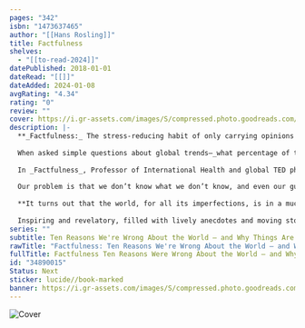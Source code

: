 ```yaml
---
pages: "342"
isbn: "1473637465"
author: "[[Hans Rosling]]"
title: Factfulness
shelves:
  - "[[to-read-2024]]"
datePublished: 2018-01-01
dateRead: "[[]]"
dateAdded: 2024-01-08
avgRating: "4.34"
rating: "0"
review: ""
cover: https://i.gr-assets.com/images/S/compressed.photo.goodreads.com/books/1544963815l/34890015._SY475_.jpg
description: |-
  **_Factfulness:_ The stress-reducing habit of only carrying opinions for which you have strong supporting facts.**  
    
  When asked simple questions about global trends—_what percentage of the world’s population live in poverty; why the world’s population is increasing; how many girls finish school_—we systematically get the answers wrong. So wrong that a chimpanzee choosing answers at random will consistently outguess teachers, journalists, Nobel laureates, and investment bankers.  
    
  In _Factfulness_, Professor of International Health and global TED phenomenon Hans Rosling, together with his two long-time collaborators, Anna and Ola, offers **a radical new explanation of why this happens**. They reveal **the ten instincts that distort our perspective**—from our tendency to divide the world into two camps (usually some version of _us_ and _them_) to the way we consume media (where fear rules) to how we perceive progress (believing that most things are getting worse).  
    
  Our problem is that we don’t know what we don’t know, and even our guesses are informed by unconscious and predictable biases.  
    
  **It turns out that the world, for all its imperfections, is in a much better state than we might think.** That doesn’t mean there aren’t real concerns. But when we worry about everything all the time instead of embracing a worldview based on facts, we can lose our ability to focus on the things that threaten us most.  
    
  Inspiring and revelatory, filled with lively anecdotes and moving stories, **_Factfulness_ is an urgent and essential book that will change the way you see the world and empower you to respond to the crises and opportunities of the future.**
series: ""
subtitle: Ten Reasons We're Wrong About the World – and Why Things Are Better Than You Think
rawTitle: "Factfulness: Ten Reasons We're Wrong About the World – and Why Things Are Better Than You Think"
fullTitle: Factfulness Ten Reasons Were Wrong About the World – and Why Things Are Better Than You Think
id: "34890015"
Status: Next
sticker: lucide//book-marked
banner: https://i.gr-assets.com/images/S/compressed.photo.goodreads.com/books/1544963815l/34890015._SY475_.jpg
---
```

![Cover](https:&#x2F;&#x2F;i.gr-assets.com&#x2F;images&#x2F;S&#x2F;compressed.photo.goodreads.com&#x2F;books&#x2F;1544963815l&#x2F;34890015._SY475_.jpg)

